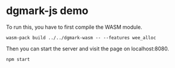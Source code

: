 # dgmark-js demo

To run this, you have to first compile the WASM module.

```console
wasm-pack build ../../dgmark-wasm -- --features wee_alloc
```

Then you can start the server and visit the page on localhost:8080.

```console
npm start
```
